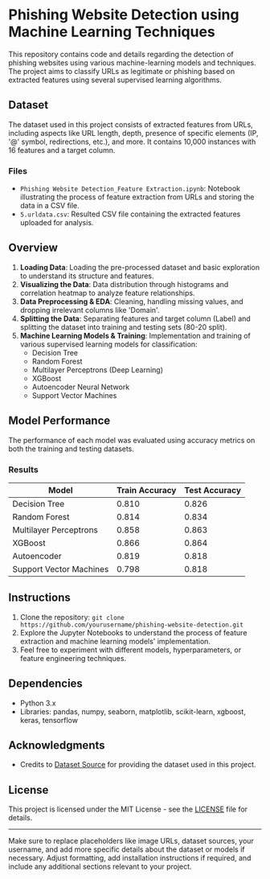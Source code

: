 # Phishing Website Detection using Machine Learning Techniques

This repository contains code and details regarding the detection of phishing websites using various machine-learning models and techniques. The project aims to classify URLs as legitimate or phishing based on extracted features using several supervised learning algorithms.

## Dataset

The dataset used in this project consists of extracted features from URLs, including aspects like URL length, depth, presence of specific elements (IP, '@' symbol, redirections, etc.), and more. It contains 10,000 instances with 16 features and a target column.

### Files

- `Phishing Website Detection_Feature Extraction.ipynb`: Notebook illustrating the process of feature extraction from URLs and storing the data in a CSV file.
- `5.urldata.csv`: Resulted CSV file containing the extracted features uploaded for analysis.

## Overview

1. **Loading Data**: Loading the pre-processed dataset and basic exploration to understand its structure and features.
2. **Visualizing the Data**: Data distribution through histograms and correlation heatmap to analyze feature relationships.
3. **Data Preprocessing & EDA**: Cleaning, handling missing values, and dropping irrelevant columns like 'Domain'.
4. **Splitting the Data**: Separating features and target column (Label) and splitting the dataset into training and testing sets (80-20 split).
5. **Machine Learning Models & Training**: Implementation and training of various supervised learning models for classification:
    - Decision Tree
    - Random Forest
    - Multilayer Perceptrons (Deep Learning)
    - XGBoost
    - Autoencoder Neural Network
    - Support Vector Machines

## Model Performance

The performance of each model was evaluated using accuracy metrics on both the training and testing datasets.

### Results

| Model                    | Train Accuracy | Test Accuracy |
|--------------------------|----------------|---------------|
| Decision Tree            | 0.810          | 0.826         |
| Random Forest            | 0.814          | 0.834         |
| Multilayer Perceptrons   | 0.858          | 0.863         |
| XGBoost                  | 0.866          | 0.864         |
| Autoencoder              | 0.819          | 0.818         |
| Support Vector Machines  | 0.798          | 0.818         |

## Instructions

1. Clone the repository: `git clone https://github.com/yourusername/phishing-website-detection.git`
2. Explore the Jupyter Notebooks to understand the process of feature extraction and machine learning models' implementation.
3. Feel free to experiment with different models, hyperparameters, or feature engineering techniques.

## Dependencies

- Python 3.x
- Libraries: pandas, numpy, seaborn, matplotlib, scikit-learn, xgboost, keras, tensorflow

## Acknowledgments

- Credits to [Dataset Source](https://datasourcewebsite.com) for providing the dataset used in this project.

## License

This project is licensed under the MIT License - see the [LICENSE](LICENSE) file for details.

---

Make sure to replace placeholders like image URLs, dataset sources, your username, and add more specific details about the dataset or models if necessary. Adjust formatting, add installation instructions if required, and include any additional sections relevant to your project.
